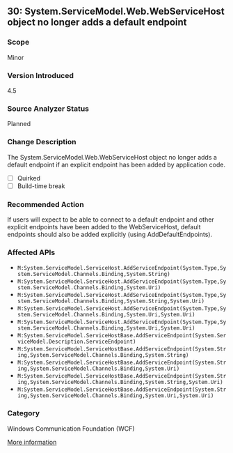 ## 30: System.ServiceModel.Web.WebServiceHost object no longer adds a default endpoint
 
### Scope
Minor
 
### Version Introduced
4.5
 
### Source Analyzer Status
Planned

### Change Description
The System.ServiceModel.Web.WebServiceHost object no longer adds a default endpoint if an explicit endpoint has been added by application code.
 
- [ ] Quirked
- [ ] Build-time break
 
### Recommended Action
If users will expect to be able to connect to a default endpoint and other explicit endpoints have been added to the WebServiceHost, default endpoints should also be added explicitly (using AddDefaultEndpoints).
 
### Affected APIs
* `M:System.ServiceModel.ServiceHost.AddServiceEndpoint(System.Type,System.ServiceModel.Channels.Binding,System.String)`
* `M:System.ServiceModel.ServiceHost.AddServiceEndpoint(System.Type,System.ServiceModel.Channels.Binding,System.Uri)`
* `M:System.ServiceModel.ServiceHost.AddServiceEndpoint(System.Type,System.ServiceModel.Channels.Binding,System.String,System.Uri)`
* `M:System.ServiceModel.ServiceHost.AddServiceEndpoint(System.Type,System.ServiceModel.Channels.Binding,System.Uri,System.Uri)`
* `M:System.ServiceModel.ServiceHost.AddServiceEndpoint(System.Type,System.ServiceModel.Channels.Binding,System.Uri,System.Uri)`
* `M:System.ServiceModel.ServiceHostBase.AddServiceEndpoint(System.ServiceModel.Description.ServiceEndpoint)`
* `M:System.ServiceModel.ServiceHostBase.AddServiceEndpoint(System.String,System.ServiceModel.Channels.Binding,System.String)`
* `M:System.ServiceModel.ServiceHostBase.AddServiceEndpoint(System.String,System.ServiceModel.Channels.Binding,System.Uri)`
* `M:System.ServiceModel.ServiceHostBase.AddServiceEndpoint(System.String,System.ServiceModel.Channels.Binding,System.String,System.Uri)`
* `M:System.ServiceModel.ServiceHostBase.AddServiceEndpoint(System.String,System.ServiceModel.Channels.Binding,System.Uri,System.Uri)`

### Category
Windows Communication Foundation (WCF)
 
[More information](https://msdn.microsoft.com/en-us/library/hh367887(v=vs.110).aspx#wcf)

<!--
    ### Notes
    If an explicit endpoint is added, then the expected default endpoint will not exist. An analyzer can look for explicit endpoints being added without a corresponding call to add default endpoints. A code fix is possible here, too, by just calling AddDefaultEndpoints. Note, though, that this is probably just informational since it's often not something that needs fixed.

    Source analyzer status: Pri 2, Planned
-->
